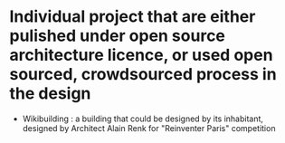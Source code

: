 # Individual project that are either pulished under open source architecture licence, or used open sourced, crowdsourced process in the design 

* Wikibuilding : a building that could be designed by its inhabitant, designed by Architect Alain Renk for "Reinventer Paris" competition

